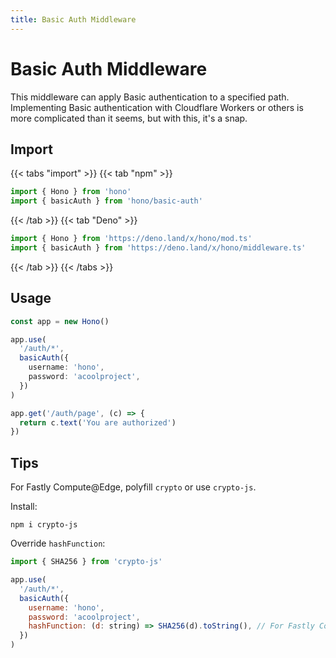 ```yaml
---
title: Basic Auth Middleware
---
```


# Basic Auth Middleware

This middleware can apply Basic authentication to a specified path.
Implementing Basic authentication with Cloudflare Workers or others is more complicated than it seems, but with this, it's a snap.

## Import

{{< tabs "import" >}}
{{< tab "npm" >}}

```ts
import { Hono } from 'hono'
import { basicAuth } from 'hono/basic-auth'
```

{{< /tab >}}
{{< tab "Deno" >}}

```ts
import { Hono } from 'https://deno.land/x/hono/mod.ts'
import { basicAuth } from 'https://deno.land/x/hono/middleware.ts'
```

{{< /tab >}}
{{< /tabs >}}

## Usage

```ts
const app = new Hono()

app.use(
  '/auth/*',
  basicAuth({
    username: 'hono',
    password: 'acoolproject',
  })
)

app.get('/auth/page', (c) => {
  return c.text('You are authorized')
})
```

## Tips

For Fastly Compute@Edge, polyfill `crypto` or use `crypto-js`.

Install:

```
npm i crypto-js
```

Override `hashFunction`:

```js
import { SHA256 } from 'crypto-js'

app.use(
  '/auth/*',
  basicAuth({
    username: 'hono',
    password: 'acoolproject',
    hashFunction: (d: string) => SHA256(d).toString(), // For Fastly Compute@Edge
  })
)
```
